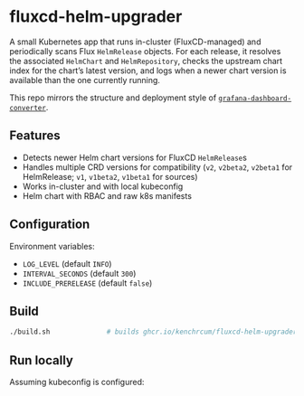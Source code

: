 # fluxcd-helm-upgrader

A small Kubernetes app that runs in-cluster (FluxCD-managed) and periodically scans Flux `HelmRelease` objects. For each release, it resolves the associated `HelmChart` and `HelmRepository`, checks the upstream chart index for the chart’s latest version, and logs when a newer chart version is available than the one currently running.

This repo mirrors the structure and deployment style of [`grafana-dashboard-converter`](https://github.com/kenchrcum/grafana-dashboard-converter).

## Features
- Detects newer Helm chart versions for FluxCD `HelmRelease`s
- Handles multiple CRD versions for compatibility (`v2`, `v2beta2`, `v2beta1` for HelmRelease; `v1`, `v1beta2`, `v1beta1` for sources)
- Works in-cluster and with local kubeconfig
- Helm chart with RBAC and raw k8s manifests

## Configuration
Environment variables:
- `LOG_LEVEL` (default `INFO`)
- `INTERVAL_SECONDS` (default `300`)
- `INCLUDE_PRERELEASE` (default `false`)

## Build
```bash
./build.sh              # builds ghcr.io/kenchrcum/fluxcd-helm-upgrader:latest
```

## Run locally
Assuming kubeconfig is configured:
```bash
python3 -m venv .venv && source .venv/bin/activate
pip install -r requirements.txt
python main.py
```

## Install via Helm
```bash
./deploy.sh default fluxcd-helm-upgrader
# or with values
helm upgrade -i fluxcd-helm-upgrader ./helm/fluxcd-helm-upgrader -n default -f ./examples/sample-values.yaml
```

## Raw manifests
```bash
kubectl apply -f k8s/rbac.yaml
kubectl apply -f k8s/deployment.yaml
```

## Notes
- OCI HelmRepository types are currently skipped.
- Creating PRs/merges to bump versions is out of scope for now, but the code is structured to extend later.
